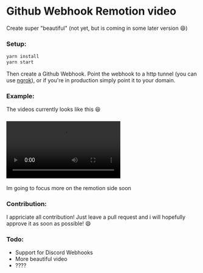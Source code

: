 # Github Webhook Remotion video

Create super "beautiful" (not yet, but is coming in some later version 😄)

### Setup:

```bash
yarn install
yarn start
```

Then create a Github Webhook.
Point the webhook to a http tunnel (you can use [ngrok](https://ngrok.com)), or if you're in production simply point it to your domain.

### Example:

The videos currently looks like this 😆

### <video src="example/Composition.mp4" width="300px" controls/>

Im going to focus more on the remotion side soon

### Contribution:

I appriciate all contribution! Just leave a pull request and i will hopefully approve it as soon as possible! 😄

### Todo:

- Support for Discord Webhooks
- More beautiful video
- ????
